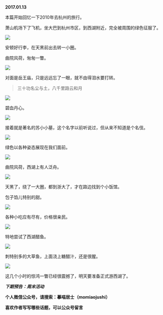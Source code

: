 
          
            
**2017.01.13**

本篇开始回忆一下2010年去杭州的旅行。

萧山机场下了飞机，坐大巴到杭州市区，到西湖附近，完全被周围的绿色征服了。




![](//upload-images.jianshu.io/upload_images/51001-3537739bbad80685.jpg)




安顿好行李，在天黑前出去转一小圈。

曲院风荷，匆匆一瞥。




![](//upload-images.jianshu.io/upload_images/51001-e9633f810dfe38d2.jpg)




对面是岳王庙，只是远远忘了一眼，就不由得泪水要打转。
>三十功名尘与土，八千里路云和月





![](//upload-images.jianshu.io/upload_images/51001-cf4406cd0eceada3.jpg)




碧血丹心。




![](//upload-images.jianshu.io/upload_images/51001-f359bed1226c5965.jpg)




接着就是著名的苏小小墓，这个名字以前听说过，但从来不知道是个名伎。




![](//upload-images.jianshu.io/upload_images/51001-4cda2005a9bfe16f.jpg)




绿色以各种姿态展现在我们面前。




![](//upload-images.jianshu.io/upload_images/51001-d9ef18dc807b30cf.jpg)




曲院风荷，西湖上有人泛舟。




![](//upload-images.jianshu.io/upload_images/51001-a4c2698876b81b9c.jpg)




天黑了，绕了一大圈，都到浙大了，才在路边找到个小饭馆。

包子馅儿特别的甜。




![](//upload-images.jianshu.io/upload_images/51001-7e8372e5764c40c4.jpg)




各种小吃应有尽有，价格很亲民。




![](//upload-images.jianshu.io/upload_images/51001-d53f37420fc39337.jpg)




特地尝试了西湖醋鱼。




![](//upload-images.jianshu.io/upload_images/51001-27926b303146e07b.jpg)




刺特别多的大草鱼，上面浇上糖醋汁，还是很腥。




![](//upload-images.jianshu.io/upload_images/51001-af3fcad0ef825a28.jpg)




这几个小时的惊鸿一瞥已经很震撼了，明天要准备正式游西湖了。


***下期预告：周末活动***


**个人微信公众号，请搜索：摹喵居士（momiaojushi）**

**喜欢作者写写哪些话题，可以公众号留言**

          
        